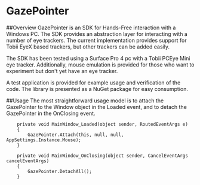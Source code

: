 # GazePointer
##Overview
GazePointer is an SDK for Hands-Free interaction with a Windows PC. The SDK provides an abstraction layer for interacting with a number of eye trackers. The current implementation provides support for Tobii EyeX based trackers, but other trackers can be added easily. 

The SDK has been tested using a Surface Pro 4 pc with a Tobii PCEye Mini eye tracker. Additionally, mouse emulation is provided for those who want to experiment but don't yet have an eye tracker.

A test application is provided for example usage and verification of the code. The library is presented as a NuGet package for easy consumption.

##Usage
The most straightforward usage model is to attach the GazePointer to the Window object in the Loaded event, and to detach the GazePointer in the OnClosing event.

        private void MainWindow_Loaded(object sender, RoutedEventArgs e)
        {
            GazePointer.Attach(this, null, null, AppSettings.Instance.Mouse);
        }

        private void MainWindow_OnClosing(object sender, CancelEventArgs cancelEventArgs)
        {
            GazePointer.DetachAll();
        }
